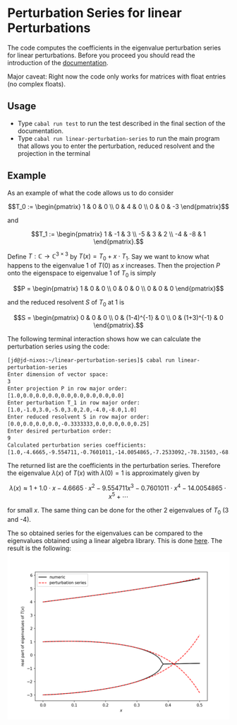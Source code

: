 # Perturbation Series for linear Perturbations

The code computes the coefficients in the eigenvalue perturbation series for linear perturbations.
Before you proceed you should read the introduction of the [documentation](doc/doc.pdf).

Major caveat: Right now the code only works for matrices with float entries (no complex floats).

## Usage

- Type ```cabal run test``` to run the test described in the final section of the documentation.
- Type ```cabal run linear-perturbation-series``` to run the main program that allows you to enter the perturbation, reduced resolvent and the projection in the terminal

## Example

As an example of what the code allows us to do consider
```math
T_0 := 
\begin{pmatrix}
1 & 0 & 0 \\
0 & 4 & 0 \\
0 & 0 & -3
\end{pmatrix}
```
and
```math
T_1 :=
\begin{pmatrix}
1 & -1 & 3 \\
-5 & 3 & 2 \\
-4 & -8 & 1
\end{pmatrix}.
```
Define $` T: \mathbb{C} \to \mathbb{C}^{3 \times 3} `$ by $T(x) = T_0 + x \cdot T_1$.
Say we want to know what happens to the eigenvalue 1 of $T(0)$ as $x$ increases.
Then the projection $P$ onto the eigenspace to eigenvalue 1 of $T_0$ is simply
```math
P = 
\begin{pmatrix}
1 & 0 & 0 \\
0 & 0 & 0 \\
0 & 0 & 0
\end{pmatrix}
```
and the reduced resolvent $S$ of $T_0$ at 1 is 
```math
S = 
\begin{pmatrix}
0 & 0 & 0 \\
0 & (1-4)^{-1} & 0 \\
0 & (1+3)^{-1} & 0
\end{pmatrix}.
```
The following terminal interaction shows how we can calculate the perturbation series 
using the code:
```console
[jd@jd-nixos:~/linear-perturbation-series]$ cabal run linear-perturbation-series
Enter dimension of vector space:
3
Enter projection P in row major order:
[1.0,0.0,0.0,0.0,0.0,0.0,0.0,0.0,0.0]
Enter perturbation T_1 in row major order:
[1.0,-1.0,3.0,-5.0,3.0,2.0,-4.0,-8.0,1.0]
Enter reduced resolvent S in row major order:
[0.0,0.0,0.0,0.0,-0.3333333,0.0,0.0,0.0,0.25]
Enter desired perturbation order:
9
Calculated perturbation series coefficients:
[1.0,-4.6665,-9.554711,-0.7601011,-14.0054865,-7.2533092,-78.31503,-68.54976,-252.03307]
```
The returned list are the coefficients in the perturbation series.
Therefore the eigenvalue $\lambda(x)$ of $T(x)$ with $\lambda(0)=1$ is approximately given by
```math
\lambda (x) \approx 1 + 1.0 \cdot x - 4.6665 \cdot x^2 -9.554711 x^3 -0.7601011 \cdot x^4
-14.0054865 \cdot x^5 + \cdots 
```
for small $x$.
The same thing can be done for the other 2 eigenvalues of $T_0$ (3 and -4).

The so obtained series for the eigenvalues can be compared to the eigenvalues obtained
using a linear algebra library.
This is done [here](visualisation/visualisation.ipynb).
The result is the following:
<img src="visualisation/evals.png" alt="drawing" width="800"/>
